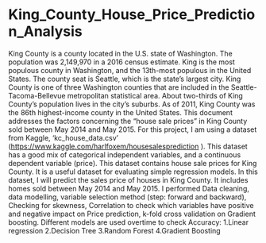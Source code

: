 # King_County_House_Price_Prediction_Analysis
King County is a county located in the U.S. state of Washington. The population was 2,149,970 in a 2016 census estimate. King is the most populous county in Washington, and the 13th-most populous in the United States. The county seat is Seattle, which is the state’s largest city. King County is one of three Washington counties that are included in the Seattle-Tacoma-Bellevue metropolitan statistical area. About two-thirds of King County’s population lives in the city’s suburbs. As of 2011, King County was the 86th highest-income county in the United States. This document addresses the factors concerning the “house sale prices” in King County sold between May 2014 and May 2015.  For this project, I am using a dataset from Kaggle, ‘kc_house_data.csv’ (https://www.kaggle.com/harlfoxem/housesalesprediction ). This dataset has a good mix of categorical independent variables, and a continuous dependent variable (price). This dataset contains house sale prices for King County. It is a useful dataset for evaluating simple regression models. In this dataset, I will predict the sales price of houses in King County. It includes homes sold between May 2014 and May 2015.  I performed Data cleaning, data modelling, variable selection method (step: forward and backward), Checking for skewness, Correlation to check which variables have positive and negative impact on Price prediction, k-fold cross validation on Gradient boosting.  Different models are used overtime to check Accuracy:  1.Linear regression  2.Decision Tree  3.Random Forest  4.Gradient Boosting
